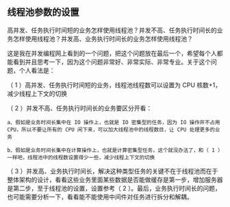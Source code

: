 ## 线程池参数的设置

高并发、任务执行时间短的业务怎样使用线程池？并发不高、任务执行时间长的业务怎样使用线程池？并发高、业务执行时间长的业务怎样使用线程池？

这是我在并发编程网上看到的一个问题，把这个问题放在最后一个，希望每个人都能看到并且思考一下，因为这个问题非常好、非常实际、非常专业。关于这个问题，个人看法是：

（ 1 ）高并发、任务执行时间短的业务，线程池线程数可以设置为 CPU 核数+1，减少线程上下文的切换

（ 2 ）并发不高、任务执行时间长的业务要区分开看：

    a、假如是业务时间长集中在 IO 操作上，也就是 IO 密集型的任务，因为 IO 操作并不占用 CPU，所以不要让所有的 CPU 闲下来，可以加大线程池中的线程数目，让 CPU 处理更多的业务

    b、假如是业务时间长集中在计算操作上，也就是计算密集型任务，这个就没办法了，和（ 1 ）一样吧，线程池中的线程数设置得少一些，减少线程上下文的切换

（ 3 ）并发高、业务执行时间长，解决这种类型任务的关键不在于线程池而在于整体架构的设计，看看这些业务里面某些数据是否能做缓存是第一步，增加服务器是第二步，至于线程池的设置，设置参考（ 2 ）。最后，业务执行时间长的问题，也可能需要分析一下，看看能不能使用中间件对任务进行拆分和解耦。